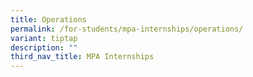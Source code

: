 ```yaml
---
title: Operations
permalink: /for-students/mpa-internships/operations/
variant: tiptap
description: ""
third_nav_title: MPA Internships
---
```

